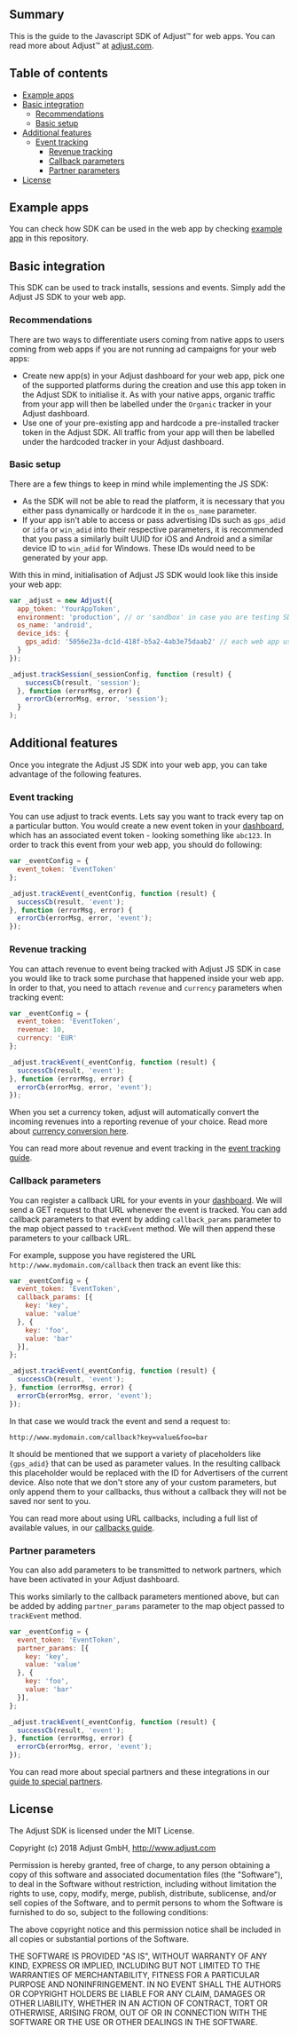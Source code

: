 ## Summary

This is the guide to the Javascript SDK of Adjust™ for web apps. You can read more about Adjust™ at [adjust.com].

## Table of contents

* [Example apps](#example-app)
* [Basic integration](#basic-integration)
   * [Recommendations](#recommendations)
   * [Basic setup](#basic-setup)
* [Additional features](#additional-features)
   * [Event tracking](#event-tracking)
      * [Revenue tracking](#revenue-tracking)
      * [Callback parameters](#callback-parameters)
      * [Partner parameters](#partner-parameters)
* [License](#license)

## <a id="example-app"></a>Example apps

You can check how SDK can be used in the web app by checking [example app][example-app] in this repository.

## <a id="basic-integration"></a>Basic integration

This SDK can be used to track installs, sessions and events. Simply add the Adjust JS SDK to your web app.

### <a id="recommendations"></a>Recommendations

There are two ways to differentiate users coming from native apps to users coming from web apps if you are not running ad campaigns for your web apps:

- Create new app(s) in your Adjust dashboard for your web app, pick one of the supported platforms during the creation and use this app token in the Adjust SDK to initialise it. As with your native apps, organic traffic from your app will then be labelled under the `Organic` tracker in your Adjust dashboard.
- Use one of your pre-existing app and hardcode a pre-installed tracker token in the Adjust SDK. All traffic from your app will then be labelled under the hardcoded tracker in your Adjust dashboard.

### <a id="basic-setup"></a>Basic setup

There are a few things to keep in mind while implementing the JS SDK:

- As the SDK will not be able to read the platform, it is necessary that you either pass dynamically or hardcode it in the `os_name` parameter.
- If your app isn't able to access or pass advertising IDs such as `gps_adid` or `idfa` or `win_adid` into their respective parameters, it is recommended that you pass a similarly built UUID for iOS and Android and a similar device ID to `win_adid` for Windows. These IDs would need to be generated by your app.

With this in mind, initialisation of Adjust JS SDK would look like this inside your web app:

```js
var _adjust = new Adjust({
  app_token: 'YourAppToken',
  environment: 'production', // or 'sandbox' in case you are testing SDK locally with your web app
  os_name: 'android',
  device_ids: {
    gps_adid: '5056e23a-dc1d-418f-b5a2-4ab3e75daab2' // each web app user needs to have unique identifier
  }
});

_adjust.trackSession(_sessionConfig, function (result) {
    successCb(result, 'session');
  }, function (errorMsg, error) {
    errorCb(errorMsg, error, 'session');
  }
);
```

## <a id="additional-features"></a>Additional features

Once you integrate the Adjust JS SDK into your web app, you can take advantage of the following features.

### <a id="event-tracking"></a>Event tracking

You can use adjust to track events. Lets say you want to track every tap on a particular button. You would create a new event token in your [dashboard], which has an associated event token - looking something like `abc123`. In order to track this event from your web app, you should do following:

```js
var _eventConfig = {
  event_token: 'EventToken'
};

_adjust.trackEvent(_eventConfig, function (result) {
  successCb(result, 'event');
}, function (errorMsg, error) {
  errorCb(errorMsg, error, 'event');
});
```

### <a id="revenue-tracking"></a>Revenue tracking

You can attach revenue to event being tracked with Adjust JS SDK in case you would like to track some purchase that happened inside your web app. In order to that, you need to attach `revenue` and `currency` parameters when tracking event:

```js
var _eventConfig = {
  event_token: 'EventToken',
  revenue: 10,
  currency: 'EUR'
};

_adjust.trackEvent(_eventConfig, function (result) {
  successCb(result, 'event');
}, function (errorMsg, error) {
  errorCb(errorMsg, error, 'event');
});
```

When you set a currency token, adjust will automatically convert the incoming revenues into a reporting revenue of your choice. Read more about [currency conversion here][currency-conversion].

You can read more about revenue and event tracking in the [event tracking guide](https://docs.adjust.com/en/event-tracking/#tracking-purchases-and-revenues).

### <a id="callback-parameters"></a>Callback parameters

You can register a callback URL for your events in your [dashboard]. We will send a GET request to that URL whenever the event is tracked. You can add callback parameters to that event by adding `callback_params` parameter to the map object passed to `trackEvent` method. We will then append these parameters to your callback URL.

For example, suppose you have registered the URL `http://www.mydomain.com/callback` then track an event like this:

```js
var _eventConfig = {
  event_token: 'EventToken',
  callback_params: [{
    key: 'key',
    value: 'value'
  }, {
    key: 'foo',
    value: 'bar'
  }],
};

_adjust.trackEvent(_eventConfig, function (result) {
  successCb(result, 'event');
}, function (errorMsg, error) {
  errorCb(errorMsg, error, 'event');
});
```

In that case we would track the event and send a request to:

    http://www.mydomain.com/callback?key=value&foo=bar

It should be mentioned that we support a variety of placeholders like `{gps_adid}` that can be used as parameter values. In the resulting callback this placeholder would be replaced with the ID for Advertisers of the current device. Also note that we don't store any of your custom parameters, but only append them to your callbacks, thus without a callback they will not be saved nor sent to you.

You can read more about using URL callbacks, including a full list of available values, in our [callbacks guide][callbacks-guide].

### <a id="partner-parameters"></a>Partner parameters

You can also add parameters to be transmitted to network partners, which have been activated in your Adjust dashboard.

This works similarly to the callback parameters mentioned above, but can be added by adding `partner_params` parameter to the map object passed to `trackEvent` method.

```js
var _eventConfig = {
  event_token: 'EventToken',
  partner_params: [{
    key: 'key',
    value: 'value'
  }, {
    key: 'foo',
    value: 'bar'
  }],
};

_adjust.trackEvent(_eventConfig, function (result) {
  successCb(result, 'event');
}, function (errorMsg, error) {
  errorCb(errorMsg, error, 'event');
});
```

You can read more about special partners and these integrations in our [guide to special partners][special-partners].

## <a id="license"></a>License

The Adjust SDK is licensed under the MIT License.

Copyright (c) 2018 Adjust GmbH, http://www.adjust.com

Permission is hereby granted, free of charge, to any person obtaining a copy of
this software and associated documentation files (the "Software"), to deal in
the Software without restriction, including without limitation the rights to
use, copy, modify, merge, publish, distribute, sublicense, and/or sell copies
of the Software, and to permit persons to whom the Software is furnished to do
so, subject to the following conditions:

The above copyright notice and this permission notice shall be included in all
copies or substantial portions of the Software.

THE SOFTWARE IS PROVIDED "AS IS", WITHOUT WARRANTY OF ANY KIND, EXPRESS OR
IMPLIED, INCLUDING BUT NOT LIMITED TO THE WARRANTIES OF MERCHANTABILITY,
FITNESS FOR A PARTICULAR PURPOSE AND NONINFRINGEMENT. IN NO EVENT SHALL THE
AUTHORS OR COPYRIGHT HOLDERS BE LIABLE FOR ANY CLAIM, DAMAGES OR OTHER
LIABILITY, WHETHER IN AN ACTION OF CONTRACT, TORT OR OTHERWISE, ARISING FROM,
OUT OF OR IN CONNECTION WITH THE SOFTWARE OR THE USE OR OTHER DEALINGS IN THE
SOFTWARE.


[adjust.com]:   https://adjust.com
[dashboard]:    http://adjust.com
[example-app]:  index.js

[callbacks-guide]:      https://docs.adjust.com/en/callbacks
[special-partners]:     https://docs.adjust.com/en/special-partners
[currency-conversion]:  https://docs.adjust.com/en/event-tracking/#tracking-purchases-in-different-currencies
